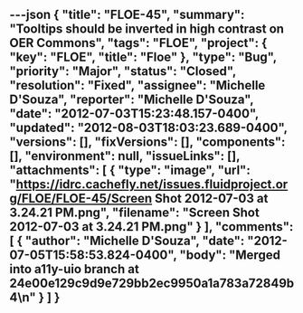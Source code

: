 ---json
{
  "title": "FLOE-45",
  "summary": "Tooltips should be inverted in high contrast on OER Commons",
  "tags": "FLOE",
  "project": {
    "key": "FLOE",
    "title": "Floe"
  },
  "type": "Bug",
  "priority": "Major",
  "status": "Closed",
  "resolution": "Fixed",
  "assignee": "Michelle D'Souza",
  "reporter": "Michelle D'Souza",
  "date": "2012-07-03T15:23:48.157-0400",
  "updated": "2012-08-03T18:03:23.689-0400",
  "versions": [],
  "fixVersions": [],
  "components": [],
  "environment": null,
  "issueLinks": [],
  "attachments": [
    {
      "type": "image",
      "url": "https://idrc.cachefly.net/issues.fluidproject.org/FLOE/FLOE-45/Screen Shot 2012-07-03 at 3.24.21 PM.png",
      "filename": "Screen Shot 2012-07-03 at 3.24.21 PM.png"
    }
  ],
  "comments": [
    {
      "author": "Michelle D'Souza",
      "date": "2012-07-05T15:58:53.824-0400",
      "body": "Merged into a11y-uio branch at 24e00e129c9d9e729bb2ec9950a1a783a72849b4\n"
    }
  ]
}
---

        